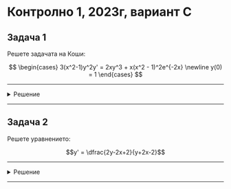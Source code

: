# Контролно 1, 2023г, вариант C

## Задача 1

Решете задачата на Коши:

$$
\begin{cases}
3(x^2-1)y^2y' = 2xy^3 + x(x^2 - 1)^2e^{-2x} \newline
y(0) = 1
\end{cases}
$$

---

<details>
    <summary>Решение</summary>

Още няма решение :(
</details>

---

## Задача 2

Решете уравнението:

$$y' = \dfrac{2y-2x+2}{y+2x-2}$$

---

<details>
    <summary>Решение</summary>

Още няма решение :(
</details>

---
